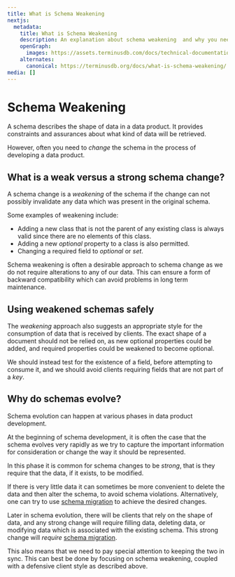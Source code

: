```yaml
---
title: What is Schema Weakening
nextjs:
  metadata:
    title: What is Schema Weakening
    description: An explanation about schema weakening  and why you need it to change a schema.
    openGraph:
      images: https://assets.terminusdb.com/docs/technical-documentation-terminuscms-og.png
    alternates:
      canonical: https://terminusdb.org/docs/what-is-schema-weakening/
media: []
---
```


# Schema Weakening

A schema describes the shape of data in a data product. It provides constraints and assurances about what kind of data will be retrieved.

However, often you need to _change_ the schema in the process of developing a data product.

## What is a weak versus a strong schema change?

A schema change is a _weakening_ of the schema if the change can not possibly invalidate any data which was present in the original schema.

Some examples of weakening include:

*   Adding a new class that is not the parent of any existing class is always valid since there are no elements of this class.
*   Adding a new _optional_ property to a class is also permitted.
*   Changing a required field to _optional_ or _set_.

Schema weakening is often a desirable approach to schema change as we do not require alterations to any of our data. This can ensure a form of backward compatibility which can avoid problems in long term maintenance.

## Using weakened schemas safely

The _weakening_ approach also suggests an appropriate style for the consumption of data that is received by clients. The exact shape of a document should not be relied on, as new optional properties could be added, and required properties could be weakened to become optional.

We should instead test for the existence of a field, before attempting to consume it, and we should avoid clients requiring fields that are not part of a _key_.

## Why do schemas evolve?

Schema evolution can happen at various phases in data product development.

At the beginning of schema development, it is often the case that the schema evolves very rapidly as we try to capture the important information for consideration or change the way it should be represented.

In this phase it is common for schema changes to be _strong_, that is they require that the data, if it exists, to be modified.

If there is very little data it can sometimes be more convenient to delete the data and then alter the schema, to avoid schema violations. Alternatively, one can try to use [schema migration](/docs/schema-migration-reference-guide/) to achieve the desired changes.

Later in schema evolution, there will be clients that rely on the shape of data, and any strong change will require filling data, deleting data, or modifying data which is associated with the existing schema. This strong change will _require_ [schema migration](/docs/schema-migration-reference-guide/).

This also means that we need to pay special attention to keeping the two in sync. This can best be done by focusing on schema weakening, coupled with a defensive client style as described above.